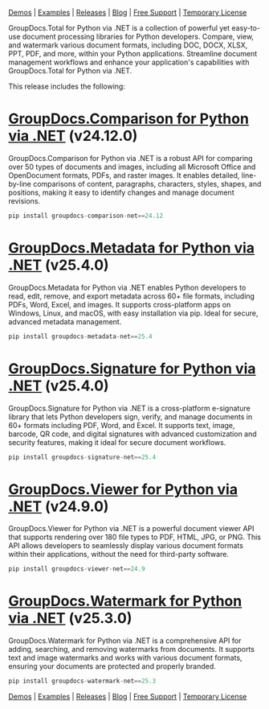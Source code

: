 [Demos](https://products.groupdocs.app/total/windows) | [Examples](https://groupdocs.github.io/) | [Releases](https://releases.groupdocs.com/) | [Blog](https://blog.groupdocs.com/category/total/) | [Free Support](https://forum.groupdocs.com/c/total/8) | [Temporary License](https://purchase.groupdocs.com/temporary-license)

GroupDocs.Total for Python via .NET is a collection of powerful yet easy-to-use document processing libraries for Python developers. Compare, view, and watermark various document formats, including DOC, DOCX, XLSX, PPT, PDF, and more, within your Python applications. Streamline document management workflows and enhance your application's capabilities with GroupDocs.Total for Python via .NET.

This release includes the following:

# [GroupDocs.Comparison for Python via .NET](https://releases.groupdocs.com/comparison/python-net/) (v24.12.0)

GroupDocs.Comparison for Python via .NET is a robust API for comparing over 50 types of documents and images, including all Microsoft Office and OpenDocument formats, PDFs, and raster images. It enables detailed, line-by-line comparisons of content, paragraphs, characters, styles, shapes, and positions, making it easy to identify changes and manage document revisions.

```python
pip install groupdocs-comparison-net==24.12
```

# [GroupDocs.Metadata for Python via .NET](https://releases.groupdocs.com/metadata/python-net/) (v25.4.0)

GroupDocs.Metadata for Python via .NET enables Python developers to read, edit, remove, and export metadata across 60+ file formats, including PDFs, Word, Excel, and images. It supports cross-platform apps on Windows, Linux, and macOS, with easy installation via pip. Ideal for secure, advanced metadata management.

```python
pip install groupdocs-metadata-net==25.4
```

# [GroupDocs.Signature for Python via .NET](https://releases.groupdocs.com/signature/python-net/) (v25.4.0)

GroupDocs.Signature for Python via .NET is a cross-platform e-signature library that lets Python developers sign, verify, and manage documents in 60+ formats including PDF, Word, and Excel. It supports text, image, barcode, QR code, and digital signatures with advanced customization and security features, making it ideal for secure document workflows.

```python
pip install groupdocs-signature-net==25.4
```

# [GroupDocs.Viewer for Python via .NET](https://releases.groupdocs.com/viewer/python-net/) (v24.9.0)

GroupDocs.Viewer for Python via .NET is a powerful document viewer API that supports rendering over 180 file types to PDF, HTML, JPG, or PNG. This API allows developers to seamlessly display various document formats within their applications, without the need for third-party software.

```python
pip install groupdocs-viewer-net==24.9
```

# [GroupDocs.Watermark for Python via .NET](https://releases.groupdocs.com/watermark/python-net/) (v25.3.0)

GroupDocs.Watermark for Python via .NET is a comprehensive API for adding, searching, and removing watermarks from documents. It supports text and image watermarks and works with various document formats, ensuring your documents are protected and properly branded.

```python
pip install groupdocs-watermark-net==25.3
```

[Demos](https://products.groupdocs.app/total/windows) | [Examples](https://groupdocs.github.io/) | [Releases](https://releases.groupdocs.com/) | [Blog](https://blog.groupdocs.com/category/total/) | [Free Support](https://forum.groupdocs.com/c/total/8) | [Temporary License](https://purchase.groupdocs.com/temporary-license)